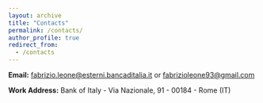 ```yaml
---
layout: archive
title: "Contacts"
permalink: /contacts/
author_profile: true
redirect_from:
  - /contacts
---
```


**Email:** <a href="mailto:fabrizio.leone@esterni.bancaditalia.it">fabrizio.leone@esterni.bancaditalia.it</a>  or <a href="mailto:fabrizioleone93@gmail.com">fabrizioleone93@gmail.com</a>

**Work Address:** Bank of Italy - Via Nazionale, 91 - 00184 - Rome (IT) 
